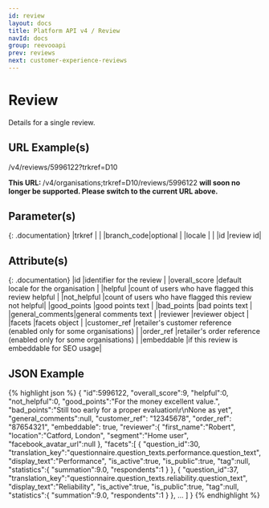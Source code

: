 ```yaml
---
id: review
layout: docs
title: Platform API v4 / Review
navId: docs
group: reevooapi
prev: reviews
next: customer-experience-reviews
---
```


# Review
Details for a single review.

## URL Example(s)
/v4/reviews/5996122?trkref=D10

<div class="warning">
  <strong>This URL: </strong> 
  /v4/organisations;trkref=D10/reviews/5996122
  <strong> will soon no longer be supported. Please switch to the current URL above.</strong><br/>
</div>

## Parameter(s)

{: .documentation}
|trkref     |         |
|branch_code|optional |
|locale     |         |
|id         |review id|

## Attribute(s)

{: .documentation}
|id              |identifier for the review                              |
|overall_score   |default locale for the organisation                    |
|helpful         |count of users who have flagged this review helpful    |
|not_helpful     |count of users who have flagged this review not helpful|
|good_points     |good points text                                       |
|bad_points      |bad points text                                        |
|general_comments|general comments text                                  |
|reviewer        |reviewer object                                        |
|facets          |facets object                                          |
|customer_ref    |retailer's customer reference   (enabled only for some organisations) |
|order_ref       |retailer's order reference      (enabled only for some organisations) |
|embeddable      |if this review is embeddable for SEO usage|

## JSON Example
{% highlight json %}
{
   "id":5996122,
   "overall_score":9,
   "helpful":0,
   "not_helpful":0,
   "good_points":"For the money excellent value.",
   "bad_points":"Still too early for a proper evaluation\r\nNone as yet",
   "general_comments":null,
   "customer_ref": "12345678",
   "order_ref": "87654321",
   "embeddable": true,
   "reviewer":{
      "first_name":"Robert",
      "location":"Catford, London",
      "segment":"Home user",
      "facebook_avatar_url":null
   },
   "facets":[
      {
         "question_id":30,
         "translation_key":"questionnaire.question_texts.performance.question_text",
         "display_text":"Performance",
         "is_active":true,
         "is_public":true,
         "tag":null,
         "statistics":{
            "summation":9.0,
            "respondents":1
         }
      },
      {
         "question_id":37,
         "translation_key":"questionnaire.question_texts.reliability.question_text",
         "display_text":"Reliability",
         "is_active":true,
         "is_public":true,
         "tag":null,
         "statistics":{
            "summation":9.0,
            "respondents":1
         }
      },
      ...
   ]
}
{% endhighlight %}
